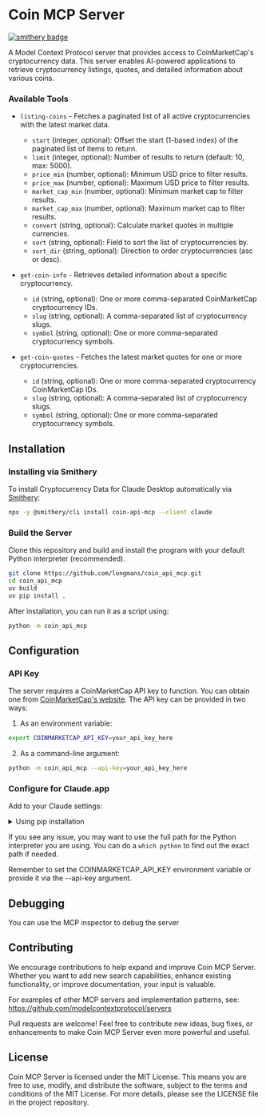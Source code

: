 # Coin MCP Server

[![smithery badge](https://smithery.ai/badge/coin-api-mcp)](https://smithery.ai/server/coin-api-mcp)

A Model Context Protocol server that provides access to CoinMarketCap's cryptocurrency data. This server enables AI-powered applications to retrieve cryptocurrency listings, quotes, and detailed information about various coins.

### Available Tools

- `listing-coins` - Fetches a paginated list of all active cryptocurrencies with the latest market data.
    - `start` (integer, optional): Offset the start (1-based index) of the paginated list of items to return.
    - `limit` (integer, optional): Number of results to return (default: 10, max: 5000).
    - `price_min` (number, optional): Minimum USD price to filter results.
    - `price_max` (number, optional): Maximum USD price to filter results.
    - `market_cap_min` (number, optional): Minimum market cap to filter results.
    - `market_cap_max` (number, optional): Maximum market cap to filter results.
    - `convert` (string, optional): Calculate market quotes in multiple currencies.
    - `sort` (string, optional): Field to sort the list of cryptocurrencies by.
    - `sort_dir` (string, optional): Direction to order cryptocurrencies (asc or desc).

- `get-coin-info` - Retrieves detailed information about a specific cryptocurrency.
    - `id` (string, optional): One or more comma-separated CoinMarketCap cryptocurrency IDs.
    - `slug` (string, optional): A comma-separated list of cryptocurrency slugs.
    - `symbol` (string, optional): One or more comma-separated cryptocurrency symbols.

- `get-coin-quotes` - Fetches the latest market quotes for one or more cryptocurrencies.
    - `id` (string, optional): One or more comma-separated cryptocurrency CoinMarketCap IDs.
    - `slug` (string, optional): A comma-separated list of cryptocurrency slugs.
    - `symbol` (string, optional): One or more comma-separated cryptocurrency symbols.

## Installation

### Installing via Smithery

To install Cryptocurrency Data for Claude Desktop automatically via [Smithery](https://smithery.ai/server/coin-api-mcp):

```bash
npx -y @smithery/cli install coin-api-mcp --client claude
```

### Build the Server
Clone this repository and build and install the program with your default Python interpreter (recommended).

```bash
git clone https://github.com/longmans/coin_api_mcp.git
cd coin_api_mcp
uv build
uv pip install .
```

After installation, you can run it as a script using:

```bash 
python -m coin_api_mcp
```



## Configuration

### API Key

The server requires a CoinMarketCap API key to function. You can obtain one from [CoinMarketCap's website](https://coinmarketcap.com/api/). The API key can be provided in two ways:

1. As an environment variable:
```bash
export COINMARKETCAP_API_KEY=your_api_key_here
```

2. As a command-line argument:
```bash
python -m coin_api_mcp --api-key=your_api_key_here
```


### Configure for Claude.app

Add to your Claude settings:

<details>
<summary>Using pip installation</summary>

```json
"mcpServers": {
  "coin_api": {
    "command": "python",
    "args": ["-m", "coin_api_mcp"]
  },
  "env": {
        "COINMARKETCAP_API_KEY": "your_api_key_here"
  }
}
```
</details>

If you see any issue, you may want to use the full path for the Python interpreter you are using. You can do a `which python` to find out the exact path if needed.

Remember to set the COINMARKETCAP_API_KEY environment variable or provide it via the --api-key argument.


## Debugging

You can use the MCP inspector to debug the server


## Contributing

We encourage contributions to help expand and improve Coin MCP Server. Whether you want to add new search capabilities, enhance existing functionality, or improve documentation, your input is valuable.

For examples of other MCP servers and implementation patterns, see:
https://github.com/modelcontextprotocol/servers

Pull requests are welcome! Feel free to contribute new ideas, bug fixes, or enhancements to make Coin MCP Server even more powerful and useful.

## License

Coin MCP Server is licensed under the MIT License. This means you are free to use, modify, and distribute the software, subject to the terms and conditions of the MIT License. For more details, please see the LICENSE file in the project repository.